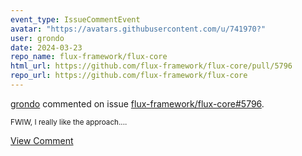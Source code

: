 ```yaml
---
event_type: IssueCommentEvent
avatar: "https://avatars.githubusercontent.com/u/741970?"
user: grondo
date: 2024-03-23
repo_name: flux-framework/flux-core
html_url: https://github.com/flux-framework/flux-core/pull/5796
repo_url: https://github.com/flux-framework/flux-core
---
```


<a href='https://github.com/grondo' target='_blank'>grondo</a> commented on issue <a href='https://github.com/flux-framework/flux-core/pull/5796' target='_blank'>flux-framework/flux-core#5796</a>.

<small>FWIW, I really like the approach....</small>

<a href='https://github.com/flux-framework/flux-core/pull/5796' target='_blank'>View Comment</a>